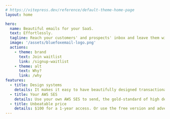 ```yaml
---
# https://vitepress.dev/reference/default-theme-home-page
layout: home

hero:
  name: Beautiful emails for your SaaS.
  text: Effortlessly.
  tagline: Reach your customers' and prospects' inbox and leave them with a positive impression.
  image: '/assets/bluefoxemail-logo.png'
  actions:
    - theme: brand
      text: Join waitlist
      link: /signup-waitlist
    - theme: alt
      text: Why?
      link: /why
features:
  - title: Design systems
    details: It makes it easy to have beautifully designed transactional, and marketing emails.
  - title: Your AWS SES
    details: Use your own AWS SES to send, the gold-standard of high deliverability.
  - title: Unbeatable price
    details: $100 for a 1-year access. Or use the free version and advertise us.
---
```

